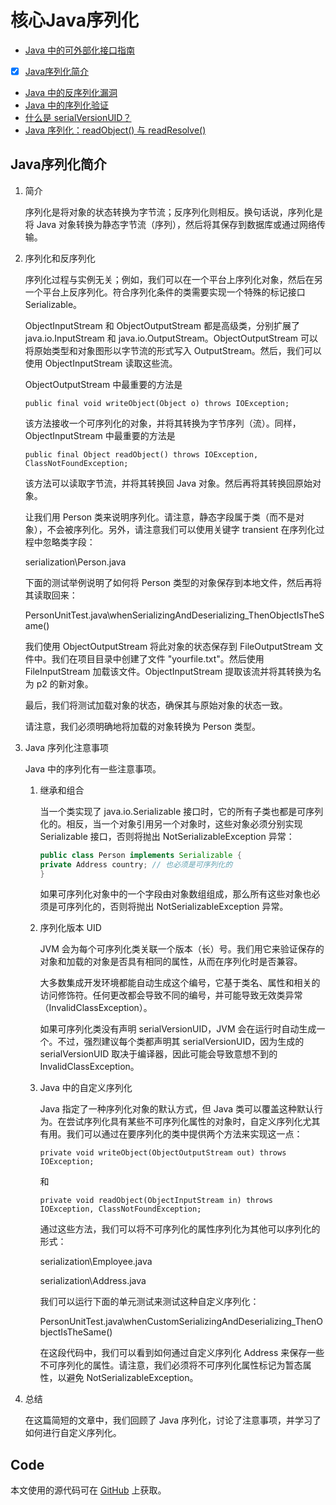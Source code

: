# 核心Java序列化
  
- [Java 中的可外部化接口指南](http://www.baeldung.com/java-externalizable)
- [x] [Java序列化简介](http://www.baeldung.com/java-serialization)
- [Java 中的反序列化漏洞](https://www.baeldung.com/java-deserialization-vulnerabilities)
- [Java 中的序列化验证](https://www.baeldung.com/java-validate-serializable)
- [什么是 serialVersionUID？](https://www.baeldung.com/java-serial-version-uid)
- [Java 序列化：readObject() 与 readResolve()](https://www.baeldung.com/java-serialization-readobject-vs-readresolve)

## Java序列化简介

1. 简介

    序列化是将对象的状态转换为字节流；反序列化则相反。换句话说，序列化是将 Java 对象转换为静态字节流（序列），然后将其保存到数据库或通过网络传输。

2. 序列化和反序列化

    序列化过程与实例无关；例如，我们可以在一个平台上序列化对象，然后在另一个平台上反序列化。符合序列化条件的类需要实现一个特殊的标记接口 Serializable。

    ObjectInputStream 和 ObjectOutputStream 都是高级类，分别扩展了 java.io.InputStream 和 java.io.OutputStream。ObjectOutputStream 可以将原始类型和对象图形以字节流的形式写入 OutputStream。然后，我们可以使用 ObjectInputStream 读取这些流。

    ObjectOutputStream 中最重要的方法是

    `public final void writeObject(Object o) throws IOException;`

    该方法接收一个可序列化的对象，并将其转换为字节序列（流）。同样，ObjectInputStream 中最重要的方法是

    `public final Object readObject() throws IOException, ClassNotFoundException;`

    该方法可以读取字节流，并将其转换回 Java 对象。然后再将其转换回原始对象。

    让我们用 Person 类来说明序列化。请注意，静态字段属于类（而不是对象），不会被序列化。另外，请注意我们可以使用关键字 transient 在序列化过程中忽略类字段：

    serialization\Person.java

    下面的测试举例说明了如何将 Person 类型的对象保存到本地文件，然后再将其读取回来：

    PersonUnitTest.java\whenSerializingAndDeserializing_ThenObjectIsTheSame()

    我们使用 ObjectOutputStream 将此对象的状态保存到 FileOutputStream 文件中。我们在项目目录中创建了文件 "yourfile.txt"。然后使用 FileInputStream 加载该文件。ObjectInputStream 提取该流并将其转换为名为 p2 的新对象。

    最后，我们将测试加载对象的状态，确保其与原始对象的状态一致。

    请注意，我们必须明确地将加载的对象转换为 Person 类型。

3. Java 序列化注意事项

    Java 中的序列化有一些注意事项。

    1. 继承和组合

        当一个类实现了 java.io.Serializable 接口时，它的所有子类也都是可序列化的。相反，当一个对象引用另一个对象时，这些对象必须分别实现 Serializable 接口，否则将抛出 NotSerializableException 异常：

        ```java
        public class Person implements Serializable {
        private Address country; // 也必须是可序列化的
        }
        ```

        如果可序列化对象中的一个字段由对象数组组成，那么所有这些对象也必须是可序列化的，否则将抛出 NotSerializableException 异常。

    2. 序列化版本 UID

        JVM 会为每个可序列化类关联一个版本（长）号。我们用它来验证保存的对象和加载的对象是否具有相同的属性，从而在序列化时是否兼容。

        大多数集成开发环境都能自动生成这个编号，它基于类名、属性和相关的访问修饰符。任何更改都会导致不同的编号，并可能导致无效类异常（InvalidClassException）。

        如果可序列化类没有声明 serialVersionUID，JVM 会在运行时自动生成一个。不过，强烈建议每个类都声明其 serialVersionUID，因为生成的 serialVersionUID 取决于编译器，因此可能会导致意想不到的 InvalidClassException。

    3. Java 中的自定义序列化

        Java 指定了一种序列化对象的默认方式，但 Java 类可以覆盖这种默认行为。在尝试序列化具有某些不可序列化属性的对象时，自定义序列化尤其有用。我们可以通过在要序列化的类中提供两个方法来实现这一点：

        `private void writeObject(ObjectOutputStream out) throws IOException;`

        和

        `private void readObject(ObjectInputStream in) throws IOException, ClassNotFoundException;`

        通过这些方法，我们可以将不可序列化的属性序列化为其他可以序列化的形式：

        serialization\Employee.java

        serialization\Address.java

        我们可以运行下面的单元测试来测试这种自定义序列化：

        PersonUnitTest.java\whenCustomSerializingAndDeserializing_ThenObjectIsTheSame()

        在这段代码中，我们可以看到如何通过自定义序列化 Address 来保存一些不可序列化的属性。请注意，我们必须将不可序列化属性标记为暂态属性，以避免 NotSerializableException。

4. 总结

    在这篇简短的文章中，我们回顾了 Java 序列化，讨论了注意事项，并学习了如何进行自定义序列化。

## Code

本文使用的源代码可在 [GitHub](https://github.com/eugenp/tutorials/tree/master/core-java-modules/core-java-serialization) 上获取。

